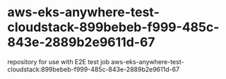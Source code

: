 # aws-eks-anywhere-test-cloudstack-899bebeb-f999-485c-843e-2889b2e9611d-67
repository for use with E2E test job aws-eks-anywhere-test-cloudstack:899bebeb-f999-485c-843e-2889b2e9611d-67
